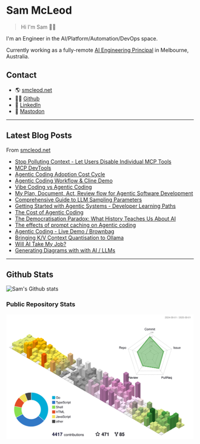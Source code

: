 # Sam McLeod

> Hi I'm Sam 👋🏻

I'm an Engineer in the AI/Platform/Automation/DevOps space.

Currently working as a fully-remote [AI Engineering Principal](https://smcleod.net/cv/) in Melbourne, Australia.

## Contact

- 🌎 [smcleod.net](https://smcleod.net)
- 🧑‍💻 [Github](https://www.github.com/sammcj)
- 👔 [LinkedIn](https://www.linkedin.com/in/sammcj)
- 🐘 [Mastodon](https://aus.social/@s_mcleod)

---

## Latest Blog Posts

From [smcleod.net](https://smcleod.net)

<!-- BLOG-POST-LIST:START -->
- [Stop Polluting Context - Let Users Disable Individual MCP Tools](https://smcleod.net/2025/08/stop-polluting-context-let-users-disable-individual-mcp-tools/)
- [MCP DevTools](https://smcleod.net/2025/08/mcp-devtools/)
- [Agentic Coding Adoption Cost Cycle](https://smcleod.net/2025/07/agentic-coding-adoption-cost-cycle/)
- [Agentic Coding Workflow &amp; Cline Demo](https://smcleod.net/2025/06/agentic-coding-workflow-cline-demo/)
- [Vibe Coding vs Agentic Coding](https://smcleod.net/2025/06/vibe-coding-vs-agentic-coding/)
- [My Plan, Document, Act, Review flow for Agentic Software Development](https://smcleod.net/2025/04/my-plan-document-act-review-flow-for-agentic-software-development/)
- [Comprehensive Guide to LLM Sampling Parameters](https://smcleod.net/2025/04/comprehensive-guide-to-llm-sampling-parameters/)
- [Getting Started with Agentic Systems - Developer Learning Paths](https://smcleod.net/2025/04/getting-started-with-agentic-systems-developer-learning-paths/)
- [The Cost of Agentic Coding](https://smcleod.net/2025/04/the-cost-of-agentic-coding/)
- [The Democratisation Paradox: What History Teaches Us About AI](https://smcleod.net/2025/03/the-democratisation-paradox-what-history-teaches-us-about-ai/)
- [The effects of prompt caching on Agentic coding](https://smcleod.net/2025/03/the-effects-of-prompt-caching-on-agentic-coding/)
- [Agentic Coding - Live Demo / Brownbag](https://smcleod.net/2025/02/agentic-coding-live-demo-/-brownbag/)
- [Bringing K/V Context Quantisation to Ollama](https://smcleod.net/2024/12/bringing-k/v-context-quantisation-to-ollama/)
- [Will AI Take My Job?](https://smcleod.net/2024/11/will-ai-take-my-job/)
- [Generating Diagrams with with AI / LLMs](https://smcleod.net/2024/10/generating-diagrams-with-with-ai-/-llms/)
<!-- BLOG-POST-LIST:END -->

---

## Github Stats

![Sam's Github stats](https://github-readme-stats.vercel.app/api?username=sammcj&count_private=true)

### Public Repository Stats

![3D Stats](https://raw.githubusercontent.com/sammcj/sammcj/main/profile-3d-contrib/profile-season-animate.svg)

<!-- ![Stats (Public Repos)](/metrics.base.svg)  -->

<!-- markdownlint-disable-next-line -->
<a rel="me" href="https://aus.social/@s_mcleod"></a>
